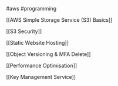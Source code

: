 #aws #programming 

[[AWS Simple Storage Service (S3) Basics]]

[[S3 Security]]

[[Static Website Hosting]]

[[Object Versioning & MFA Delete]]

[[Performance Optimisation]]

[[Key Management Service]]